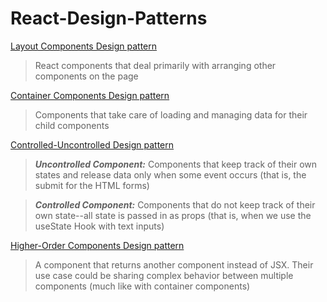 # React-Design-Patterns

[Layout Components Design pattern](https://github.com/ahmetkca/React-Design-Patterns/tree/layout-components)
> React components that deal primarily with arranging other components on the page

[Container Components Design pattern](https://github.com/ahmetkca/React-Design-Patterns/tree/container-components)
> Components that take care of loading and managing data for their child components

[Controlled-Uncontrolled Design pattern](https://github.com/ahmetkca/React-Design-Patterns/tree/controlled-uncontrolled-components)
> ***Uncontrolled Component:*** Components that keep track of their own states and release data only when some event occurs (that is, the submit for the HTML forms)

> ***Controlled Component:*** Components that do not keep track of their own state--all state is passed in as props (that is, when we use the useState Hook with text inputs)

[Higher-Order Components Design pattern](https://github.com/ahmetkca/React-Design-Patterns/tree/higher-order-components)
> A component that returns another component instead of JSX. Their use case could be sharing complex behavior between multiple components (much like with container components)

